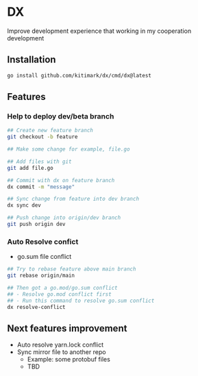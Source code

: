 # DX
Improve development experience that working in my cooperation development

## Installation
```bash
go install github.com/kitimark/dx/cmd/dx@latest
```

## Features

### Help to deploy dev/beta branch
```bash
## Create new feature branch
git checkout -b feature

## Make some change for example, file.go

## Add files with git
git add file.go

## Commit with dx on feature branch
dx commit -m "message"

## Sync change from feature into dev branch
dx sync dev

## Push change into origin/dev branch
git push origin dev
```

### Auto Resolve confict
- go.sum file conflict
```bash
## Try to rebase feature above main branch
git rebase origin/main

## Then got a go.mod/go.sum conflict
## - Resolve go.mod conflict first
## - Run this command to resolve go.sum conflict
dx resolve-conflict
```

## Next features improvement
- Auto resolve yarn.lock conflict
- Sync mirror file to another repo
  - Example: some protobuf files 
  - TBD
